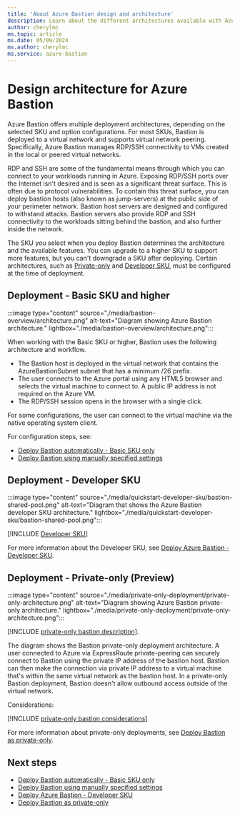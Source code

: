 ```yaml
---
title: 'About Azure Bastion design and architecture'
description: Learn about the different architectures available with Azure Bastion.
author: cherylmc
ms.topic: article
ms.date: 05/09/2024
ms.author: cherylmc
ms.service: azure-bastion
---
```


# Design architecture for Azure Bastion

Azure Bastion offers multiple deployment architectures, depending on the selected SKU and option configurations. For most SKUs, Bastion is deployed to a virtual network and supports virtual network peering. Specifically, Azure Bastion manages RDP/SSH connectivity to VMs created in the local or peered virtual networks.

RDP and SSH are some of the fundamental means through which you can connect to your workloads running in Azure. Exposing RDP/SSH ports over the Internet isn't desired and is seen as a significant threat surface. This is often due to protocol vulnerabilities. To contain this threat surface, you can deploy bastion hosts (also known as jump-servers) at the public side of your perimeter network. Bastion host servers are designed and configured to withstand attacks. Bastion servers also provide RDP and SSH connectivity to the workloads sitting behind the bastion, and also further inside the network.

The SKU you select when you deploy Bastion determines the architecture and the available features. You can upgrade to a higher SKU to support more features, but you can't downgrade a SKU after deploying. Certain architectures, such as [Private-only](#private-only) and [Developer SKU](#developer), must be configured at the time of deployment.

## <a name="basic"></a>Deployment - Basic SKU and higher

:::image type="content" source="./media/bastion-overview/architecture.png" alt-text="Diagram showing Azure Bastion architecture." lightbox="./media/bastion-overview/architecture.png":::

When working with the Basic SKU or higher, Bastion uses the following architecture and workflow.

* The Bastion host is deployed in the virtual network that contains the AzureBastionSubnet subnet that has a minimum /26 prefix.
* The user connects to the Azure portal using any HTML5 browser and selects the virtual machine to connect to. A public IP address is not required on the Azure VM.
* The RDP/SSH session opens in the browser with a single click.

For some configurations, the user can connect to the virtual machine via the native operating system client.

For configuration steps, see:

* [Deploy Bastion automatically - Basic SKU only](quickstart-host-portal.md)
* [Deploy Bastion using manually specified settings](tutorial-create-host-portal.md)

## <a name="developer"></a>Deployment - Developer SKU

:::image type="content" source="./media/quickstart-developer-sku/bastion-shared-pool.png" alt-text="Diagram that shows the Azure Bastion developer SKU architecture." lightbox="./media/quickstart-developer-sku/bastion-shared-pool.png":::

[!INCLUDE [Developer SKU](../../includes/bastion-developer-sku-description.md)]

For more information about the Developer SKU, see [Deploy Azure Bastion - Developer SKU](quickstart-developer-sku.md).

## <a name="private-only"></a>Deployment - Private-only (Preview)

:::image type="content" source="./media/private-only-deployment/private-only-architecture.png" alt-text="Diagram showing Azure Bastion private-only architecture." lightbox="./media/private-only-deployment/private-only-architecture.png":::

[!INCLUDE [private-only bastion description](../../includes/bastion-private-only-description.md)].

The diagram shows the Bastion private-only deployment architecture. A user connected to Azure via ExpressRoute private-peering can securely connect to Bastion using the private IP address of the bastion host. Bastion can then make the connection via private IP address to a virtual machine that's within the same virtual network as the bastion host. In a private-only Bastion deployment, Bastion doesn't allow outbound access outside of the virtual network.

Considerations:

[!INCLUDE [private-only bastion considerations](../../includes/bastion-private-only-considerations.md)]

For more information about private-only deployments, see [Deploy Bastion as private-only](private-only-deployment.md).

## Next steps

* [Deploy Bastion automatically - Basic SKU only](quickstart-host-portal.md)
* [Deploy Bastion using manually specified settings](tutorial-create-host-portal.md)
* [Deploy Azure Bastion - Developer SKU](quickstart-developer-sku.md)
* [Deploy Bastion as private-only](private-only-deployment.md)
